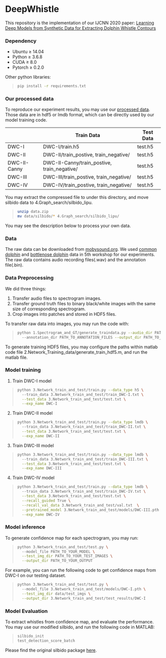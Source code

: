 # DeepWhistle
This repository is the implementation of our IJCNN 2020 paper:
[Learning Deep Models from Synthetic Data for Extracting Dolphin Whistle Contours](https://arxiv.org/abs/2005.08894)

### <a name="dependency"></a> Dependency
* Ubuntu ≥ 14.04
* Python ≥ 3.6.8
* CUDA ≥ 8.0
* Pytorch ≥ 0.2.0

Other python libraries:
> ```bash
> pip install -r requirements.txt
> ```

### <a name="processed_data"></a> Our processed data
To reproduce our experiment results, you may use our [processed data](https://drive.google.com/open?id=1CDTupjz_nxEfSe1DUL7twn-K09QWvrI3).
Those data are in hdf5 or lmdb format, which can be directly used by our model training code.

|              | Train Data                                 | Test Data     |
|--------------|--------------------------------------------|---------------|
| DWC-I        | DWC-I/train.h5                             | test.h5 |
| DWC-II       | DWC-II/train_postive, train_negative/       | test.h5        |
| DWC-II-Canny | DWC-II-Canny/train_postive, train_negative/ | test.h5        |
| DWC-III      | DWC-III/train_postive, train_negative/      | test.h5        |
| DWC-IV       | DWC-IV/train_postive, train_negative/       | test.h5        |

You may extract the compressed file to under this directory, and move silbido data to 4.Graph_search/silbido_lipu. 
> ```bash
> unzip data.zip
> mv data/silbido/* 4.Graph_search/silbido_lipu/
> ```

You may see the description below to process your own data. 



### <a name="data"></a> Data
The raw data can be downloaded from [mobysound.org](https://www.mobysound.org/workshops_p2.html).
We used [common dolphin](https://www.mobysound.org/workshops/5th_DCL_data_common.zip) and 
[bottlenose dolphin](https://www.mobysound.org/workshops/5th_DCL_data_bottlenose.zip) 
data in 5th workshop for our experiments. The raw data contains audio recording files(.wav) and the 
annotation file(.bin). 

### <a name="data_preprocessing"></a> Data Preprocessing
We did three things:
1. Transfer audio files to spectrogram images. 
2. Transfer ground truth files to binary black/white images with the same size of corresponding spectrogram.
3. Crop images into patches and stored in HDF5 files.

To transfer raw data into images, you may run the code with:
> ```bash
> python 1.Spectrogram_and_GT/generate_traindata.py --audio_dir PATH_TO_AUDIO_FILES  \ 
>   --annotation_dir PATH_TO_ANNOTATION_FILES --output_dir PATH_TO_OUTPUT_SPECTROGRAM
> ```

To generate training HDF5 files, you may configure the paths within 
matlab code file 2.Network_Training_data/generate_train_hdf5.m, and run the matlab file.

### <a name="model_training"></a> Model training
1. Train DWC-I model
> ```bash
> python 3.Network_train_and_test/train.py --data_type h5 \ 
>   --train_data 3.Network_train_and_test/train_DWC-I.txt \
>   --test_data 3.Network_train_and_test/test.txt \
>   --exp_name DWC-I
> ```
2. Train DWC-II model
> ```bash
> python 3.Network_train_and_test/train.py --data_type lmdb \ 
>   --train_data 3.Network_train_and_test/train_DWC-II.txt \
>   --test_data 3.Network_train_and_test/test.txt \
>   --exp_name DWC-II
> ```
3. Train DWC-III model
> ```bash
> python 3.Network_train_and_test/train.py --data_type lmdb \ 
>   --train_data 3.Network_train_and_test/train_DWC-III.txt \
>   --test_data 3.Network_train_and_test/test.txt \
>   --exp_name DWC-III
> ```
4. Train DWC-IV model
> ```bash
> python 3.Network_train_and_test/train.py --data_type lmdb \ 
>   --train_data 3.Network_train_and_test/train_DWC-IV.txt \
>   --test_data 3.Network_train_and_test/test.txt \
>   --recall_guided True \
>   --recall_val_data 3.Network_train_and_test/val.txt  \
>   --pretrained_model 3.Network_train_and_test/models/DWC-III.pth \
>   --exp_name DWC-IV
> ```

### <a name="model_training"></a> Model inference
To generate confidence map for each spectrogram, you may run:
> ```bash
> python 3.Network_train_and_test/test.py \ 
>   --model_file PATH_TO_YOUR_MODEL \
>   --test_img_dir PATH_TO_YOUR_TEST_IMAGES \
>   --output_dir PATH_TO_YOUR_OUTPUT
> ```
For example, you can run the following code to get confidence maps from DWC-I on our testing dataset. 
> ```bash
> python 3.Network_train_and_test/test.py \ 
>   --model_file 3.Network_train_and_test/models/DWC-I.pth \
>   --test_img_dir data/test_imgs \
>   --output_dir 3.Network_train_and_test/test_results/DWC-I
> ```

### <a name="model_evaluation"></a> Model Evaluation
To extract whistles from confidence map, and evaluate the performance. You may use our modified silbido, and 
run the following code in MATLAB:
> ```bash
> silbido_init
> test_detection_score_batch
> ```

Please find the original silbido package [here](https://roch.sdsu.edu/index.php/software/). 
